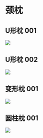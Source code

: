 # 颈枕

## U形枕 001
![](https://s2.loli.net/2024/06/15/KYGAuPVvQJFgZ2N.jpg)
## U形枕 002
![](https://s2.loli.net/2024/06/15/JaGLqrDNvOUxET7.jpg)
## 变形枕 001
![](https://s2.loli.net/2024/06/15/MyXbBE7wH4fxU1Z.jpg)
## 圆柱枕 001
![](https://s2.loli.net/2024/06/15/DyOixCaqlTs9RWh.jpg)